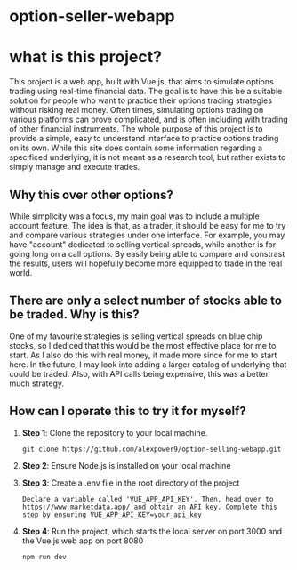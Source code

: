 # option-seller-webapp
# what is this project?

This project is a web app, built with Vue.js, that aims to simulate options trading using real-time financial data. The goal is to have this be a suitable solution for people who want to practice their options trading strategies without risking real money. Often times, simulating options trading on various platforms can prove complicated, and is often including with trading of other financial instruments. The whole purpose of this project is to provide a simple, easy to understand interface to practice options trading on its own. While this site does contain some information regarding a specificed underlying, it is not meant as a research tool, but rather exists to simply manage and execute trades.

## Why this over other options?

While simplicity was a focus, my main goal was to include a multiple account feature. The idea is that, as a trader, it should be easy for me to try and compare various strategies under one interface. For example, you may have "account" dedicated to selling vertical spreads, while another is for going long on a call options. By easily being able to compare and constrast the results, users will hopefully become more equipped to trade in the real world. 

## There are only a select number of stocks able to be traded. Why is this?

One of my favourite strategies is selling vertical spreads on blue chip stocks, so I dediced that this would be the most effective place for me to start. As I also do this with real money, it made more since for me to start here. In the future, I may look into adding a larger catalog of underlying that could be traded. Also, with API calls being expensive, this was a better much strategy.

## How can I operate this to try it for myself?

1. **Step 1**: Clone the repository to your local machine.
    ```
    git clone https://github.com/alexpower9/option-selling-webapp.git
    ```
2. **Step 2**: Ensure Node.js is installed on your local machine

3. **Step 3**: Create a .env file in the root directory of the project
    ```
    Declare a variable called 'VUE_APP_API_KEY'. Then, head over to https://www.marketdata.app/ and obtain an API key. Complete this step by ensuring VUE_APP_API_KEY=your_api_key
    ```
4. **Step 4**: Run the project, which starts the local server on port 3000 and the Vue.js web app on port 8080
    ```
    npm run dev
    ```
